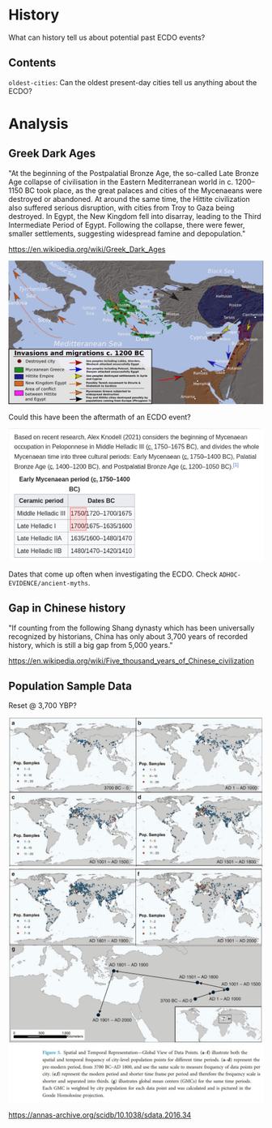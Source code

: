 # History

What can history tell us about potential past ECDO events?

## Contents

`oldest-cities`: Can the oldest present-day cities tell us anything about the ECDO?

# Analysis

## Greek Dark Ages

"At the beginning of the Postpalatial Bronze Age, the so-called Late Bronze Age collapse of civilisation in the Eastern Mediterranean world in c. 1200–1150 BC took place, as the great palaces and cities of the Mycenaeans were destroyed or abandoned. At around the same time, the Hittite civilization also suffered serious disruption, with cities from Troy to Gaza being destroyed. In Egypt, the New Kingdom fell into disarray, leading to the Third Intermediate Period of Egypt. Following the collapse, there were fewer, smaller settlements, suggesting widespread famine and depopulation."

https://en.wikipedia.org/wiki/Greek_Dark_Ages

![migrations 1200](img/1200-migrations.jpg "migrations 1200")

Could this have been the aftermath of an ECDO event?

![1700 BC](img/1700-bc.jpg "1700 BC")

Dates that come up often when investigating the ECDO. Check `ADHOC-EVIDENCE/ancient-myths`.

## Gap in Chinese history

"If counting from the following Shang dynasty which has been universally recognized by historians, China has only about 3,700 years of recorded history, which is still a big gap from 5,000 years."

https://en.wikipedia.org/wiki/Five_thousand_years_of_Chinese_civilization

## Population Sample Data

Reset @ 3,700 YBP?

![population sample](img/population-sample1.jpg "population sample")
![population sample](img/population-sample2.jpg "population sample")
![population sample](img/population-sample3.jpg "population sample")

https://annas-archive.org/scidb/10.1038/sdata.2016.34